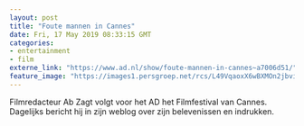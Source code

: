 ```yaml
---
layout: post
title: "Foute mannen in Cannes"
date: Fri, 17 May 2019 08:33:15 GMT
categories: 
- entertainment 
- film 
externe_link: "https://www.ad.nl/show/foute-mannen-in-cannes~a7006d51/"
feature_image: "https://images1.persgroep.net/rcs/L49VqaoxX6wBXMOn2jbviUP2rr4/diocontent/148409071/_fitwidth/400/?appId=21791a8992982cd8da851550a453bd7f&quality=0.7"
---
```


Filmredacteur Ab Zagt volgt voor het AD het Filmfestival van Cannes. Dagelijks bericht hij in zijn weblog over zijn belevenissen en indrukken.
